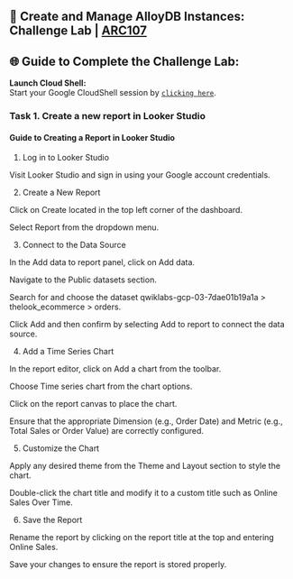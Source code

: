 ## 🚀 Create and Manage AlloyDB Instances: Challenge Lab | [ARC107](https://www.cloudskillsboost.google/course_templates/647/labs/461643)


## 🌐 **Guide to Complete the Challenge Lab:**

 **Launch Cloud Shell:**  
   Start your Google CloudShell session by [``clicking here``](https://console.cloud.google.com/home/dashboard?project=&pli=1&cloudshell=true).

### Task 1. Create a new report in Looker Studio ###

#### Guide to Creating a Report in Looker Studio ####

1. Log in to Looker Studio

Visit Looker Studio and sign in using your Google account credentials.

2. Create a New Report

Click on Create located in the top left corner of the dashboard.

Select Report from the dropdown menu.

3. Connect to the Data Source

In the Add data to report panel, click on Add data.

Navigate to the Public datasets section.

Search for and choose the dataset qwiklabs-gcp-03-7dae01b19a1a > thelook_ecommerce > orders.

Click Add and then confirm by selecting Add to report to connect the data source.

4. Add a Time Series Chart

In the report editor, click on Add a chart from the toolbar.

Choose Time series chart from the chart options.

Click on the report canvas to place the chart.

Ensure that the appropriate Dimension (e.g., Order Date) and Metric (e.g., Total Sales or Order Value) are correctly configured.

5. Customize the Chart

Apply any desired theme from the Theme and Layout section to style the chart.

Double-click the chart title and modify it to a custom title such as Online Sales Over Time.

6. Save the Report

Rename the report by clicking on the report title at the top and entering Online Sales.

Save your changes to ensure the report is stored properly.
